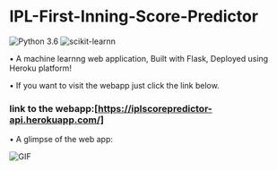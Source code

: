 # IPL-First-Inning-Score-Predictor
![Python 3.6](https://img.shields.io/badge/Python-3.6-brightgreen.svg) 
![scikit-learnn](https://img.shields.io/badge/Library-Scikit_Learn-orange.svg)

• A machine learnng web application, Built with Flask, Deployed using Heroku platform!

• If you want to visit the webapp just click the link below.

### link to the webapp:[https://iplscorepredictor-api.herokuapp.com/]

• A glimpse of the web app:

![GIF](https://github.com/KBJ09/IPL-First-Inning-Score-Predictor/blob/master/static/ipl%20webapp.gif)
